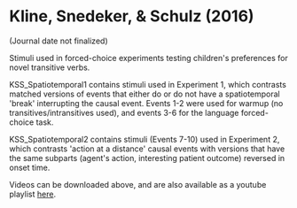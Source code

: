 # Kline, Snedeker, & Schulz (2016)

(Journal date not finalized)

Stimuli used in forced-choice experiments testing children's preferences for novel transitive verbs.  

KSS_Spatiotemporal1 contains stimuli used in Experiment 1, which contrasts matched versions of events that either do or do not have a spatiotemporal 'break' interrupting the causal event.  Events 1-2 were used for warmup (no transitives/intransitives used), and events 3-6 for the language forced-choice task.  

KSS_Spatiotemporal2 contains stimuli (Events 7-10) used in Experiment 2, which contrasts 'action at a distance' causal events with versions that have the same subparts (agent's action, interesting patient outcome) reversed in onset time. 

Videos can be downloaded above, and are also available as a youtube playlist <a href="https://www.youtube.com/playlist?list=PLCXhFzOWNQPuou5la8mUpEtoW9kOQDsp0">here</a>.
